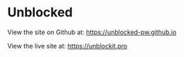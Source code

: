 # Unblocked

View the site on Github at: https://unblocked-pw.github.io

View the live site at: https://unblockit.pro
